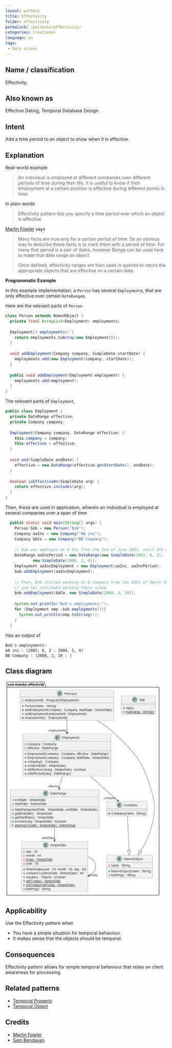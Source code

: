 ```yaml
--- 
layout: pattern
title: Effectivity
folder: effectivity
permalink: /patterns/effectivity/
categories: Creational
language: en 
tags:
 - Data access
---
```


## Name / classification

Effectivity.

## Also known as

Effective Dating, Temporal Database Design.

## Intent

Add a time period to an object to show when it is effective.

## Explanation

Real-world example

> An individual is employed at different companies over different periods of time during their 
> life. It is useful to know if their employment at a certain position is effective during 
> different points in time.

In plain words

> Effectivity pattern lets you specify a time period over which an object is effective.

[Martin Fowler](https://martinfowler.com/eaaDev/Effectivity.html) says
> Many facts are true only for a certain period of time. So an obvious way to describe these 
> facts is to mark them with a period of time. For many that period is a pair of dates, however 
> Range can be used here to make that date range an object.
>
>Once defined, effectivity ranges are then used in queries to return the appropriate objects 
> that are effective on a certain date.

**Programmatic Example**

In this example implementation, a `Person` has several `Employment`s, that are only effective over 
certain `DateRange`s. 

Here are the relevant parts of `Person`

```java
class Person extends NamedObject {
  private final ArrayList<Employment> employments;

  Employment[] employments() {
    return employments.toArray(new Employment[0]);
  }

  void addEmployment(Company company, SimpleDate startDate) {
    employments.add(new Employment(company, startDate));
  }

  public void addEmployment(Employment employment) {
    employments.add(employment);
  }
}
```

The relevant parts of `Employment`,
```java
public class Employment {
  private DateRange effective;
  private Company company;

  Employment(Company company, DateRange effective) {
    this.company = company;
    this.effective = effective;
  }

  void end(SimpleDate endDate) {
    effective = new DateRange(effective.getStartDate(), endDate);
  }

  boolean isEffectiveOn(SimpleDate arg) {
    return effective.includes(arg);
  }
}
```

Then, these are used in application, wherein an individual is employed at several companies over 
a span of time
```java
  public static void main(String[] args) {
    Person bob = new Person("Bob");
    Company aaInc = new Company("AA inc");
    Company bbCo = new Company("BB Company");

    // Bob was employed at A Inc from the 2nd of June 2003, until 4th of February 2008
    DateRange aaIncPeriod = new DateRange(new SimpleDate(2003, 6, 2),
            new SimpleDate(2008, 2, 4));
    Employment aaIncEmployment = new Employment(aaInc, aaIncPeriod);
    bob.addEmployment(aaIncEmployment);

    // Then, Bob started working at B Company from the 19th of March 2008,
    // and has continued working there since.
    bob.addEmployment(bbCo, new SimpleDate(2008, 3, 19));

    System.out.println("Bob's employments:");
    for (Employment emp :bob.employments()){
      System.out.println(emp.toString());
    }
  }
```

Has an output of 
```
Bob's employments:
AA inc : (2003, 6, 2 : 2008, 2, 4)
BB Company : (2008, 3, 19 : )
```


## Class diagram

![alt text](./etc/effectivity.urm.png "Effectivity")

## Applicability

Use the Effectivity pattern when
* You have a simple situation for temporal behaviour.
* It makes sense that the objects should be temporal.

## Consequences

Effectivity pattern allows for simple temporal behaviour that relies on client awareness for 
processing.

## Related patterns

* [Temporal Property](https://martinfowler.com/eaaDev/TemporalProperty.html)
* [Temporal Object](https://martinfowler.com/eaaDev/TemporalObject.html)

## Credits

* [Martin Fowler](https://martinfowler.com/eaaDev/Effectivity.html)
* [Sam Bendayan](http://www.sqlservercentral.com/articles/Effective+Dating/67806/)